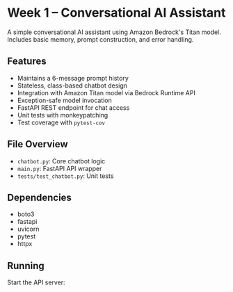 # Week 1 – Conversational AI Assistant

A simple conversational AI assistant using Amazon Bedrock's Titan model. Includes basic memory, prompt construction, and error handling.

## Features

- Maintains a 6-message prompt history
- Stateless, class-based chatbot design
- Integration with Amazon Titan model via Bedrock Runtime API
- Exception-safe model invocation
- FastAPI REST endpoint for chat access
- Unit tests with monkeypatching
- Test coverage with `pytest-cov`

## File Overview

- `chatbot.py`: Core chatbot logic
- `main.py`: FastAPI API wrapper
- `tests/test_chatbot.py`: Unit tests

## Dependencies

- boto3
- fastapi
- uvicorn
- pytest
- httpx

## Running

Start the API server:

